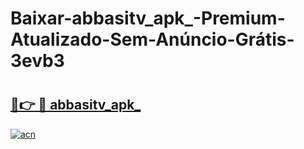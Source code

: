 # Baixar-abbasitv_apk_-Premium-Atualizado-Sem-Anúncio-Grátis-3evb3

# <h2><a href="https://55mf9m.esa.edu.pl?src=abbasitv_apk_&ref=3evb3">🔗👉 🔴 abbasitv_apk_</a></h2>

[![acn](https://github.com/user-attachments/assets/0f9c940e-d8b0-45ae-aac7-cd30a18b3e1c)](https://55mf9m.esa.edu.pl?src=abbasitv_apk_&ref=3evb3)

